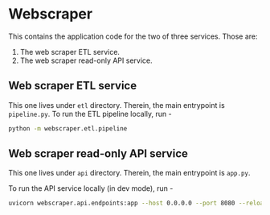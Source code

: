 # Webscraper

This contains the application code for the two of three services. Those are:
1. The web scraper ETL service.
2. The web scraper read-only API service.

## Web scraper ETL service

This one lives under `etl` directory. Therein, the main entrypoint is `pipeline.py`. 
To run the ETL pipeline locally, run -

```bash
python -m webscraper.etl.pipeline
```


## Web scraper read-only API service

This one lives under `api` directory. Therein, the main entrypoint is `app.py`.

To run the API service locally (in dev mode), run - 

```bash
uvicorn webscraper.api.endpoints:app --host 0.0.0.0 --port 8080 --reload
```
